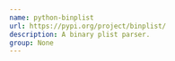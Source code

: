 ```yaml
---
name: python-binplist
url: https://pypi.org/project/binplist/
description: A binary plist parser.
group: None
---
```

